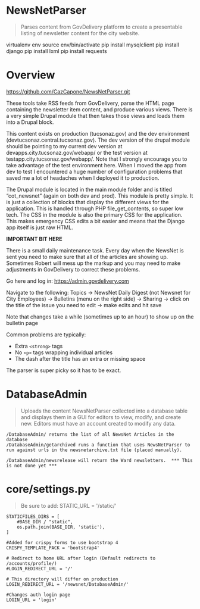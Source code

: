 # NewsNetParser

> Parses content from GovDelivery platform to create a presentable listing of newsletter content for the city website.

virtualenv env
source env/bin/activate
pip install mysqlclient
pip install django
pip install lxml
pip install requests

# Overview


https://github.com/CazCapone/NewsNetParser.git

These tools take RSS feeds from GovDelivery, parse the HTML page containing the newsletter item content, and produce various views. There is a very simple Drupal module that then takes those views and loads them into a Drupal block. 

This content exists on production (tucsonaz.gov) and the dev environment (devtucsonaz.central.tucsonaz.gov). The dev version of the drupal module should be pointing to my current dev version at devapps.city.tucsonaz.gov/webapp/ or the test version at testapp.city.tucsonaz.gov/webapp/. Note that I strongly encourage you to take advantage of the test environment here. When I moved the app from dev to test I encountered a huge number of configuration problems that saved me a lot of headaches when I deployed it to production.

The Drupal module is located in the main module folder and is titled “cot_newsnet” (again on both dev and prod). This module is pretty simple. It is just a collection of blocks that display the different views for the application. This is handled through PHP file_get_contents, so super low tech. The CSS in the module is also the primary CSS for the application. This makes emergency CSS edits a bit easier and means that the Django app itself is just raw HTML. 

**IMPORTANT BIT HERE**

There is a small daily maintenance task. Every day when the NewsNet is sent you need to make sure that all of the articles are showing up. Sometimes Robert will mess up the markup and you may need to make adjustments in GovDelivery to correct these problems. 

Go here and log in:
https://admin.govdelivery.com

Navigate to the following:
Topics -> NewsNet Daily Digest (not Newsnet for City Employees) -> Bulletins (menu on the right side) -> Sharing -> click on the title of the issue you need to edit -> make edits and hit save

Note that changes take a while (sometimes up to an hour) to show up on the bulletin page

Common problems are typically:
- Extra `<strong>` tags
- No `<p>` tags wrapping individual articles
- The dash after the title has an extra or missing space

The parser is super picky so it has to be exact.


# DatabaseAdmin

> Uploads the content NewsNetParser collected into a database table and displays them in a GUI for editors to view, modify, and create new. 
> Editors must have an account created to modify any data.

    /DatabaseAdmin/ returns the list of all NewsNet Articles in the database
    /DatabaseAdmin/getarchived runs a function that uses NewsNetParser to run against urls in the newsnetarchive.txt file (placed manually).  

    /DatabaseAdmin/newsrelease will return the Ward newsletters.  *** This is not done yet ***

# core/settings.py

> Be sure to add:
    STATIC_URL = '/static/'

    STATICFILES_DIRS = [
        #BASE_DIR / "static",
        os.path.join(BASE_DIR, 'static'),
    ]

    #Added for crispy forms to use bootstrap 4
    CRISPY_TEMPLATE_PACK = 'bootstrap4' 

    # Redirect to home URL after login (Default redirects to /accounts/profile/)
    #LOGIN_REDIRECT_URL = '/'

    # This directory will differ on production
    LOGIN_REDIRECT_URL = '/newsnet/DatabaseAdmin/'

    #Changes auth login page 
    LOGIN_URL = 'login'
